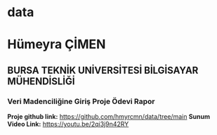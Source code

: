 # data




# Hümeyra ÇİMEN 
## BURSA TEKNİK UNİVERSİTESİ BİLGİSAYAR MÜHENDİSLİĞİ
### Veri Madenciliğine Giriş Proje Ödevi Rapor 


**Proje github link:** 
https://github.com/hmyrcmn/data/tree/main
**Sunum Video Link:**
https://youtu.be/2qi3j9n42RY
